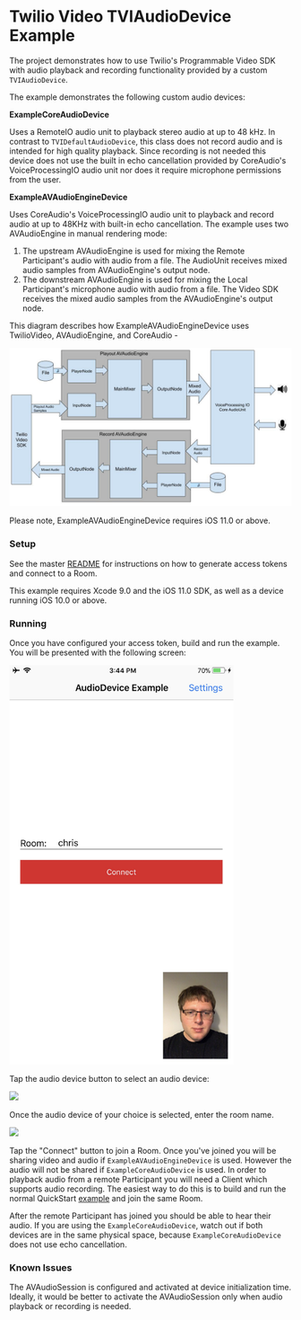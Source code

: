 # Twilio Video TVIAudioDevice Example

The project demonstrates how to use Twilio's Programmable Video SDK with audio playback and recording functionality provided by a custom `TVIAudioDevice`.

The example demonstrates the following custom audio devices:

**ExampleCoreAudioDevice**

Uses a RemoteIO audio unit to playback stereo audio at up to 48 kHz. In contrast to `TVIDefaultAudioDevice`, this class does not record audio and is intended for high quality playback. Since recording is not needed this device does not use the built in echo cancellation provided by CoreAudio's VoiceProcessingIO audio unit nor does it require microphone permissions from the user.

**ExampleAVAudioEngineDevice**

Uses CoreAudio's VoiceProcessingIO audio unit to playback and record audio at up to 48KHz with built-in echo cancellation. The example uses two AVAudioEngine in manual rendering mode:

1. The upstream AVAudioEngine is used for mixing the Remote Participant's audio with audio from a file. The AudioUnit receives mixed audio samples from AVAudioEngine's output node.
2. The downstream AVAudioEngine is used for mixing the Local Participant's microphone audio with audio from a file. The Video SDK receives the mixed audio samples from the AVAudioEngine's output node.

This diagram describes how ExampleAVAudioEngineDevice uses TwilioVideo, AVAudioEngine, and CoreAudio -

<img width="600px" src="../images/quickstart/audio-engine-example.jpg"/>

Please note, ExampleAVAudioEngineDevice requires iOS 11.0 or above.

### Setup

See the master [README](https://github.com/twilio/video-quickstart-swift/blob/master/README.md) for instructions on how to generate access tokens and connect to a Room.

This example requires Xcode 9.0 and the iOS 11.0 SDK, as well as a device running iOS 10.0 or above.

### Running

Once you have configured your access token, build and run the example. You will be presented with the following screen:

<kbd><img width="400px" src="../images/quickstart/audio-device-launched.jpg"/></kbd>

Tap the audio device button to select an audio device: 

<kbd><img width="400px" src="../images/quickstart/select-audio-device.jpg"/></kbd>

Once the audio device of your choice is selected, enter the room name.

<kbd><img width="400px" src="../images/quickstart/enter-room-name.jpg"/></kbd>

Tap the "Connect" button to join a Room. Once you've joined you will be sharing video and audio if `ExampleAVAudioEngineDevice` is used. However the audio will not be shared if `ExampleCoreAudioDevice` is used. In order to playback audio from a remote Participant you will need a Client which supports audio recording. The easiest way to do this is to build and run the normal QuickStart [example](https://github.com/twilio/video-quickstart-swift/tree/master/VideoQuickStart) and join the same Room.

After the remote Participant has joined you should be able to hear their audio. If you are using the `ExampleCoreAudioDevice`, watch out if both devices are in the same physical space, because `ExampleCoreAudioDevice` does not use echo cancellation.

### Known Issues

The AVAudioSession is configured and activated at device initialization time. Ideally, it would be better to activate the AVAudioSession only when audio playback or recording is needed.